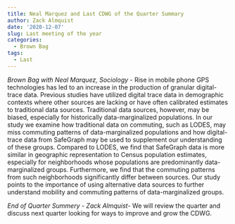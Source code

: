 ```yaml
---
title: Neal Marquez and Last CDWG of the Quarter Summary
author: Zack Almquist
date: '2020-12-07'
slug: Last meeting of the year
categories:
  - Brown Bag
tags:
  - Last
---
```




*Brown Bag with Neal Marquez, Sociology* - Rise in mobile phone GPS technologies has led to an increase in the production of granular digital-trace data. Previous studies have utilized digital trace data in demographic contexts where other sources are lacking or have often calibrated estimates to traditional data sources. Traditional data sources, however, may be biased, especially for historically data-marginalized populations. In our study we examine how traditional data on commuting, such as LODES, may miss commuting patterns of data-marginalized populations and how digital-trace data from SafeGraph may be used to supplement our understanding of these groups. Compared to LODES, we find that SafeGraph data is more similar in geographic representation to Census population estimates, especially for neighborhoods whose populations are predominantly data-marginalized groups. Furthermore, we find that the commuting patterns from such neighborhoods significantly differ between sources. Our study points to the importance of using alternative data sources to further understand mobility and commuting patterns of data-marginalized groups.


*End of Quarter Summery - Zack Almquist*- We will review the quarter and discuss next quarter looking for ways to improve and grow the CDWG.


